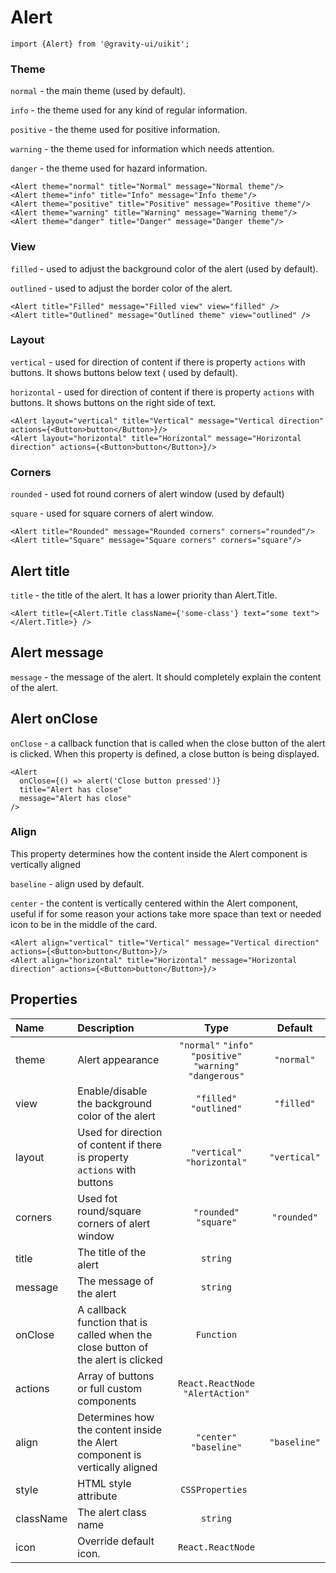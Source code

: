 <!--GITHUB_BLOCK-->

# Alert

<!--/GITHUB_BLOCK-->

```tsx
import {Alert} from '@gravity-ui/uikit';
```

### Theme

`normal` - the main theme (used by default).

`info` - the theme used for any kind of regular information.

`positive` - the theme used for positive information.

`warning` - the theme used for information which needs attention.

`danger` - the theme used for hazard information.

<!--LANDING_BLOCK
<ExampleBlock
    code={`
<Alert theme="normal" title="Normal" message="Normal theme" />
<Alert theme="info" title="Info" message="Info theme" />
<Alert theme="positive" title="Positive" message="Positive theme" />
<Alert theme="warning" title="Warning" message="Warning theme" />
<Alert theme="danger" title="Danger" message="Danger theme" />
`}>
    <UIKit.Alert theme="normal" title="Normal" message="Normal theme" />
    <UIKit.Alert theme="info" title="Info" message="Info theme" />
    <UIKit.Alert theme="positive" title="Positive" message="Positive theme" />
    <UIKit.Alert theme="warning" title="Warning" message="Warning theme" />
    <UIKit.Alert theme="danger" title="Danger" message="Danger theme" />
</ExampleBlock>
LANDING_BLOCK-->

<!--GITHUB_BLOCK-->

```tsx
<Alert theme="normal" title="Normal" message="Normal theme"/>
<Alert theme="info" title="Info" message="Info theme"/>
<Alert theme="positive" title="Positive" message="Positive theme"/>
<Alert theme="warning" title="Warning" message="Warning theme"/>
<Alert theme="danger" title="Danger" message="Danger theme"/>
```

<!--/GITHUB_BLOCK-->

### View

`filled` - used to adjust the background color of the alert (used by default).

`outlined` - used to adjust the border color of the alert.

<!--LANDING_BLOCK
<ExampleBlock
    code={`
<Alert title="Filled" message="Filled view" view="filled" />
<Alert title="Outlined" message="Outlined theme" view="outlined" />
`}
>
    <UIKit.Alert title="Filled" message="Filled view" view="filled" />
    <UIKit.Alert title="Outlined" message="Outlined theme" view="outlined" />
</ExampleBlock>
LANDING_BLOCK-->

<!--GITHUB_BLOCK-->

```
<Alert title="Filled" message="Filled view" view="filled" />
<Alert title="Outlined" message="Outlined theme" view="outlined" />
```

<!--/GITHUB_BLOCK-->

### Layout

`vertical` - used for direction of content if there is property `actions` with buttons. It shows buttons below text (
used
by default).

`horizontal` - used for direction of content if there is property `actions` with buttons. It shows buttons on the right
side of text.

<!--LANDING_BLOCK
<ExampleBlock
    code={`
<Alert layout="vertical" title="Vertical" message="Vertical direction" actions={<Button>button</Button>} />
<Alert layout="horizontal" title="Horizontal" message="Horizontal direction" actions={<Button>button</Button>} />
`}>
    <UIKit.Alert layout="vertical" title="Vertical" message="Vertical direction" actions={<UIKit.Button>button</UIKit.Button>} />
    <UIKit.Alert layout="horizontal" title="Horizontal" message="Horizontal direction" actions={<UIKit.Button>button</UIKit.Button>} />
</ExampleBlock>
LANDING_BLOCK-->

<!--GITHUB_BLOCK-->

```tsx
<Alert layout="vertical" title="Vertical" message="Vertical direction" actions={<Button>button</Button>}/>
<Alert layout="horizontal" title="Horizontal" message="Horizontal direction" actions={<Button>button</Button>}/>
```

<!--/GITHUB_BLOCK-->

### Corners

`rounded` - used fot round corners of alert window (used by default)

`square` - used for square corners of alert window.

<!--LANDING_BLOCK
<ExampleBlock
    code={`
<Alert title="Rounded" message="Rounded corners" corners="rounded"  />
<Alert title="Square" message="Square corners" corners="square" />
`}
>
    <UIKit.Alert title="Rounded" message="Rounded corners" corners="rounded"  />
    <UIKit.Alert title="Square" message="Square corners" corners="square" />
</ExampleBlock>
LANDING_BLOCK-->

<!--GITHUB_BLOCK-->

```tsx
<Alert title="Rounded" message="Rounded corners" corners="rounded"/>
<Alert title="Square" message="Square corners" corners="square"/>
```

<!--/GITHUB_BLOCK-->

## Alert title

`title` - the title of the alert. It has a lower priority than Alert.Title.

<!--LANDING_BLOCK
<ExampleBlock
    code={`
<Alert title={<Alert.Title className={'some-class'} text="some text"></Alert.Title>} />
`}
>
    <UIKit.Alert title={<UIKit.Alert.Title className={'some-class'} text="some text"></UIKit.Alert.Title>} />
</ExampleBlock>
LANDING_BLOCK-->

<!--GITHUB_BLOCK-->

```tsx
<Alert title={<Alert.Title className={'some-class'} text="some text"></Alert.Title>} />
```

<!--/GITHUB_BLOCK-->

## Alert message

`message` - the message of the alert. It should completely explain the content of the alert.

## Alert onClose

`onClose` - a callback function that is called when the close button of the alert is clicked. When this property is
defined, a close button is being displayed.

<!--LANDING_BLOCK
<ExampleBlock
    code={`
<Alert onClose={() => alert('Close button pressed')} title="Alert has close" message="Alert has close" />
`}
>
    <UIKit.Alert onClose={() => alert('Close button pressed')} title="Alert has close" message="Alert has close" />
</ExampleBlock>
LANDING_BLOCK-->

<!--GITHUB_BLOCK-->

```tsx
<Alert
  onClose={() => alert('Close button pressed')}
  title="Alert has close"
  message="Alert has close"
/>
```

<!--/GITHUB_BLOCK-->

### Align

This property determines how the content inside the Alert component is vertically aligned

`baseline` - align used by default.

`center` - the content is vertically centered within the Alert component, useful if for some reason your actions take
more space than text
or needed icon to be in the middle of the card.

<!--LANDING_BLOCK
<ExampleBlock
    code={`
<Alert align="baseline" theme="info" title="Baseline" message="Baseline align" actions={<Button>button</Button>} />
<Alert align="center" theme="info" title="Center" message="Center align" actions={<Button>button</Button>} align="center"/>
`}>
    <UIKit.Alert align="baseline" theme="info" title="Baseline" message="Baseline align" actions={<UIKit.Button>button</UIKit.Button>} />
    <UIKit.Alert align="center" theme="info" title="Center" message="Center align" actions={<UIKit.Button>button</UIKit.Button>} align="center"/>
</ExampleBlock>
LANDING_BLOCK-->

<!--GITHUB_BLOCK-->

```tsx
<Alert align="vertical" title="Vertical" message="Vertical direction" actions={<Button>button</Button>}/>
<Alert align="horizontal" title="Horizontal" message="Horizontal direction" actions={<Button>button</Button>}/>
```

<!--/GITHUB_BLOCK-->

## Properties

| Name      | Description                                                                      |                            Type                            |   Default    |
| :-------- | :------------------------------------------------------------------------------- | :--------------------------------------------------------: | :----------: |
| theme     | Alert appearance                                                                 | `"normal"` `"info"` `"positive"` `"warning"` `"dangerous"` |  `"normal"`  |
| view      | Enable/disable the background color of the alert                                 |                  `"filled"` `"outlined"`                   |  `"filled"`  |
| layout    | Used for direction of content if there is property `actions` with buttons        |                `"vertical"` `"horizontal"`                 | `"vertical"` |
| corners   | Used fot round/square corners of alert window                                    |                   `"rounded"` `"square"`                   | `"rounded"`  |
| title     | The title of the alert                                                           |                          `string`                          |              |
| message   | The message of the alert                                                         |                          `string`                          |              |
| onClose   | A callback function that is called when the close button of the alert is clicked |                         `Function`                         |              |
| actions   | Array of buttons or full custom components                                       |             `React.ReactNode` `"AlertAction"`              |              |
| align     | Determines how the content inside the Alert component is vertically aligned      |                  `"center"` `"baseline"`                   | `"baseline"` |
| style     | HTML style attribute                                                             |                      `CSSProperties `                      |              |
| className | The alert class name                                                             |                          `string`                          |              |
| icon      | Override default icon.                                                           |                     `React.ReactNode`                      |              |
